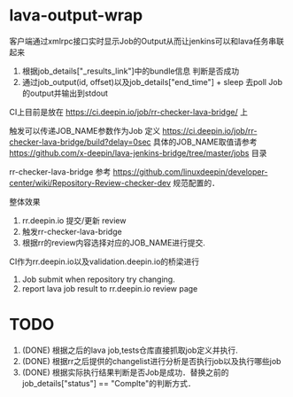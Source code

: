 # lava-output-wrap

客户端通过xmlrpc接口实时显示Job的Output从而让jenkins可以和lava任务串联起来

1. 根据job\_details["_results_link"]中的bundle信息 判断是否成功
2. 通过job\_output(id, offset)以及job_details["end\_time"] + sleep 去poll
   Job的output并输出到stdout

CI上目前是放在 https://ci.deepin.io/job/rr-checker-lava-bridge/ 上

触发可以传递JOB_NAME参数作为Job 定义 https://ci.deepin.io/job/rr-checker-lava-bridge/build?delay=0sec
具体的JOB_NAME取值请参考 https://github.com/x-deepin/lava-jenkins-bridge/tree/master/jobs 目录

rr-checker-lava-bridge 参考 https://github.com/linuxdeepin/developer-center/wiki/Repository-Review-checker-dev
规范配置的．　

整体效果

1. rr.deepin.io 提交/更新 review
2. 触发rr-checker-lava-bridge
3. 根据rr的review内容选择对应的JOB_NAME进行提交.


CI作为rr.deepin.io以及validation.deepin.io的桥梁进行
1. Job submit when repository try changing.
2. report lava job result to rr.deepin.io review page


# TODO

1. (DONE) 根据之后的lava job,tests仓库直接抓取job定义并执行.
2. (DONE) 根据rr之后提供的changelist进行分析是否执行job以及执行哪些job
3. (DONE) 根据实际执行结果判断是否Job是成功．替换之前的job\_details["status"] == "Complte"的判断方式．
